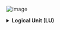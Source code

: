 ![image](https://github.com/k2view-academy/K2View-Academy/blob/master/articles/images/welcome_to_wiki.png)


<details>
<summary markdown="span"><strong>Logical Unit (LU)<strong></summary>
<ul>
      <li><a href="https://github.com/k2view-academy/K2View-Academy/blob/master/articles/03_logical_units/01_LU_overview.md">LU Overview</a></li>
      <li><a href="https://github.com/k2view-academy/K2View-Academy/blob/master/articles/03_logical_units/02_create_a_logical_unit_flow.md">Create a Logical Unit - Flow</li>
<li><a href="https://github.com/k2view-academy/K2View-Academy/blob/master/articles/03_logical_units/03_LU_schema_window.md">LU Schema Window</li>
<li><a href="https://github.com/k2view-academy/K2View-Academy/blob/master/articles/03_logical_units/04_LU_properties.md">LU Properties</a></li>
<li><a href="https://github.com/k2view-academy/K2View-Academy/blob/master/articles/03_logical_units/05_create_a_new_LU_object.md">Create New LU Object</a></li>
<li><a href="https://github.com/k2view-academy/K2View-Academy/blob/master/articles/03_logical_units/06_auto_discovery_wizard.md">Auto Discovery Wizard</a></li>
<li><a href="https://github.com/k2view-academy/K2View-Academy/blob/master/articles/03_logical_units/07_build__or_update_an_LU_schema.md">Auto Discovery - Build or Update LU Schema</a></li>
<li><a href="https://github.com/k2view-academy/K2View-Academy/blob/master/articles/03_logical_units/08_define_root_table_and_instance_ID_LU_schema.md">Set Root Table and Instance ID Column</a></li>
<li><a href="https://github.com/k2view-academy/K2View-Academy/blob/master/articles/03_logical_units/09_add_table_to_a_schema.md">Add a Table to a Schema</a></li>
<li><a href="https://github.com/k2view-academy/K2View-Academy/blob/master/articles/03_logical_units/10_delete_table_from_a_schema.md">Delete a Table from a Schema</a></li>
<li><a href="https://github.com/k2view-academy/K2View-Academy/blob/master/articles/03_logical_units/11_add_delete_table_population.md">Add/Delete Population from LU Schema</a></li>
<li><a href="https://github.com/k2view-academy/K2View-Academy/blob/master/articles/03_logical_units/12_LU_hierarchy_and_linking_table_population.md">LU Hierarchy and Linking Table Populations</a></li>
<li><a href="https://github.com/k2view-academy/K2View-Academy/blob/master/articles/03_logical_units/13_disable_enable_populations_in_schema.md">Disable/Enable Populations in the Schema</a></li>
<li><a href="https://github.com/k2view-academy/K2View-Academy/blob/master/articles/03_logical_units/14_edit%20enrichment%20order.md">Edit Enrichment Order</a></li>
<li><a href="https://github.com/k2view-academy/K2View-Academy/blob/master/articles/03_logical_units/15_LU_schema_edit_reference_tab.md">Editing References Tab</a></li>
<li><a href="https://github.com/k2view-academy/K2View-Academy/blob/master/articles/03_logical_units/16_LU_schema_group_and_ungroup_tables.md">LU Schema: Group and Ungroup Tables</a></li>
<li><a href="https://github.com/k2view-academy/K2View-Academy/blob/master/articles/03_logical_units/17_LU_schema_change_root_table.md">LU Schema: Change Root Table</a></li>
<li><a href="https://github.com/k2view-academy/K2View-Academy/blob/master/articles/03_logical_units/18_LU_schema_refresh_LU_options.md">LU Schema: Refresh LU Options</a></li>
</ul>
</details>





